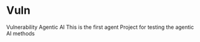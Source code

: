 # Vuln
Vulnerability Agentic AI 
This is the first agent Project for testing the agentic AI methods
